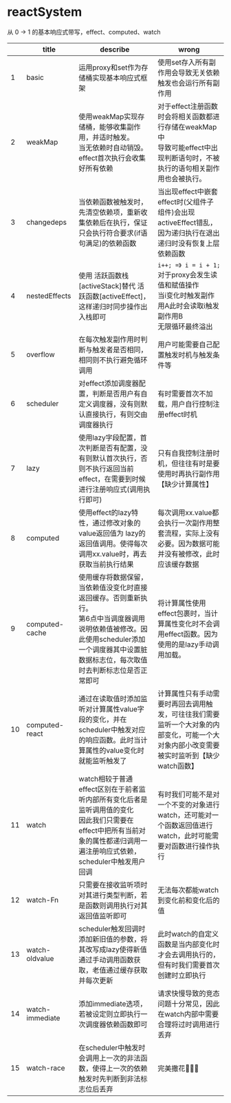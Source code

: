 # reactSystem

从 0 -> 1 的基本响应式带写，effect、computed、watch

|      | title           | describe                                                     | wrong                                                        |
| ---- | --------------- | ------------------------------------------------------------ | ------------------------------------------------------------ |
| 1    | basic           | 运用proxy和set作为存储桶实现基本响应式框架                   | 使用set存入所有副作用会导致无关依赖触发也会运行所有副作用    |
| 2    | weakMap         | 使用weakMap实现存储桶，能够收集副作用，并适时触发。<br>当无依赖时自动销毁。<br/>effect首次执行会收集好所有依赖 | 对于effect注册函数时会将相关函数都进行存储在weakMap中<br/>导致可能effect中出现判断语句时，不被执行的语句相关副作用也会被执行。 |
| 3    | changedeps      | 当依赖函数被触发时，先清空依赖项，重新收集依赖后在执行，保证只会执行符合要求(if语句满足)的依赖函数 | 当出现effect中嵌套effect时(父组件子组件)会出现activeEffect错乱，因为递归执行在退出递归时没有恢复上层依赖函数 |
| 4    | nestedEffects   | 使用 活跃函数栈[activeStack]替代 活跃函数[activeEffect]，这样递归时同步操作出入栈即可 | `i++; =》 i = i + 1; `<br>对于proxy会发生读值和赋值操作<br>当i变化时触发副作用A此时会读取i触发副作用B<BR>无限循环最终溢出 |
| 5    | overflow        | 在每次触发副作用时判断与触发者是否相同，相同则不执行避免循环调用 | 用户可能需要自己配置触发时机与触发条件等                     |
| 6    | scheduler       | 对effect添加调度器配置，判断是否用户有自定义调度器，没有则默认直接执行，有则交由调度器执行 | 有时需要首次不加载，用户自行控制注册effect时机               |
| 7    | lazy            | 使用lazy字段配置，首次判断是否有配置，没有则默认首次执行，否则不执行返回当前effect，在需要到时候进行注册响应式(调用执行即可) | 只有自我控制注册时机，但往往有时是要使用时再执行副作用【缺少计算属性】 |
| 8    | computed        | 使用effect的lazy特性，通过修改对象的value返回值为 lazy的返回值调用。使得每次调用xx.value时，再去获取当前执行结果 | 每次调用xx.value都会执行一次副作用整套流程，实际上没有必要。因为数据可能并没有被修改，此时应该缓存数据 |
| 9    | computed-cache  | 使用缓存将数据保留，当依赖值没变化时直接返回缓存。否则重新执行。<br>第6点中当调度器调用说明依赖值被修改。因此使用scheduler添加一个调度器其中设置脏数据标志位，每次取值时去判断标志位是否正常即可 | 将计算属性使用effect包裹时，当计算属性变化时不会调用effect函数。因为使用的是lazy手动调用加载。 |
| 10   | computed-react  | 通过在读取值时添加监听对计算属性value字段的变化，并在scheduler中触发对应的响应函数。此时当计算属性的value变化时就能监听触发了 | 计算属性只有手动需要时再回去调用触发，可往往我们需要监听一个大对象的内部变化，可能一个大对象内部小改变需要被实时监听到【缺少watch函数】 |
| 11   | watch           | watch相较于普通effect区别在于前者监听内部所有变化后者是监听调用值的变化<br>因此我们只需要在effect中把所有当前对象的属性都递归调用一遍注册响应式依赖，scheduler中触发用户回调 | 有时我们可能不是对一个不变的对象进行watch，还可能对一个函数返回值进行watch，此时可能需要对函数进行操作执行 |
| 12   | watch-Fn        | 只需要在接收监听项时对其进行类型判断，若是函数则调用执行对其返回值监听即可 | 无法每次都能watch到变化前和变化后的值                        |
| 13   | watch-oldvalue  | scheduler触发回调时添加新旧值的参数，将其改写成lazy使得新值通过手动调用函数获取，老值通过缓存获取并每次更新 | 此时watch的自定义函数是当内部变化时才会去调用执行的，但有时我们需要首次创建时立即执行 |
| 14   | watch-immediate | 添加immediate选项，若被设定则立即执行一次调度器依赖函数即可  | 请求快慢导致的竞态问题十分常见，因此在watch内部中需要合理将过时调用进行丢弃 |
| 15   | watch-race      | 在scheduler中触发时会调用上一次的非法函数，使得上一次的依赖触发时先判断到非法标志位后丢弃 | 完美撒花🎉🎉🎉                                                  |
